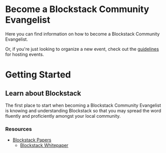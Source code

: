 # Become a Blockstack Community Evangelist

Here you can find information on how to become a Blockstack Community Evangelist.

Or, if you're just looking to organize a new event, check out the [guidelines](/events/events-guidelines.md) for hosting events.

# Getting Started

## Learn about Blockstack

The first place to start when becoming a Blockstack Community Evangelist is knowing and understanding Blockstack so that you may spread the word fluently and proficiently amongst your local community.

### Resources

* [Blockstack Papers](https://blockstack.org/papers)
  * [Blockstack Whitepaper](https://blockstack.org/whitepaper.pdf)